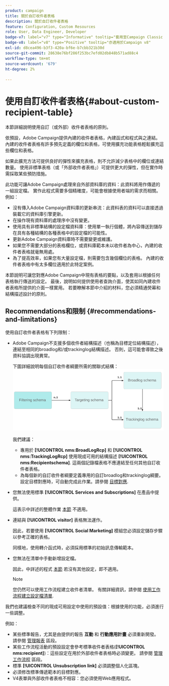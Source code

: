 ```yaml
---
product: campaign
title: 關於自訂收件者表格
description: 關於自訂收件者表格
feature: Configuration, Custom Resources
role: User, Data Engineer, Developer
badge-v7: label="v7" type="Informative" tooltip="套用至Campaign Classic v7"
badge-v8: label="v8" type="Positive" tooltip="亦適用於Campaign v8"
exl-id: d8cea496-b3f3-420a-bf6e-b7cbb321b30d
source-git-commit: 28638e76bf286f253bc7efd02db848b571ad88c4
workflow-type: tm+mt
source-wordcount: '679'
ht-degree: 2%

---
```


# 使用自訂收件者表格{#about-custom-recipient-table}

本節詳細說明使用自訂（或外部）收件者表格的原則。

依預設，Adobe Campaign提供內建的收件者表格，內建函式和程式與之連結。 內建的收件者表格有許多預先定義的欄位和表格，可使用擴充功能表格輕鬆擴充這些欄位和表格。

如果此擴充方法可提供良好的彈性來擴充表格，則不允許減少表格中的欄位或連結數量。 使用非標準表格（或「外部收件者表格」）可提供更大的彈性，但在實作時需採取某些預防措施。

此功能可讓Adobe Campaign處理來自外部資料庫的資料：此資料將用作傳遞的一組設定檔。 實作此程式需要多個精確度，可能會根據使用者端的需求而相關。 例如：

* 沒有傳入Adobe Campaign資料庫的更新串流：此資料表的資料可以直接透過裝載它的資料庫引擎更新。
* 在操作現有資料庫的處理序中沒有變更。
* 使用具有非標準結構的設定檔資料庫：使用單一執行個體，將內容傳送到儲存在具有各種結構的各種表格中的設定檔的可能性。
* 更新Adobe Campaign資料庫時不需要變更或維護。
* 如果您不需要大部分的表格欄位，或資料庫範本未以收件者為中心，內建的收件者表格就毫無用處。
* 為了提高效率，如果您有大量設定檔，則需要包含幾個欄位的表格。 內建的收件者表格中有太多欄位適用於此特定案例。

本節說明可讓您對應Adobe Campaign中現有表格的要點，以及套用以根據任何表格執行傳送的設定。 最後，說明如何提供使用者查詢介面，使其如同內建收件者表格所提供的介面一樣實用。 若要瞭解本節中介紹的材料，您必須精通熒幕和結構描述設計的原則。

## Recommendations和限制 {#recommendations-and-limitations}

使用自訂收件者表格有下列限制：

* Adobe Campaign不支援多個收件者結構描述（也稱為目標定位結構描述），連結至相同的broadlog和/或trackinglog結構描述。 否則，這可能會導致之後資料協調出現異常。

  下圖詳細說明每個自訂收件者綱要所需的關聯式結構：
  ![](assets/custom_recipient_limitation.png)

  我們建議：

   * 專用於 **[!UICONTROL nms:BroadLogRcp]** 和 **[!UICONTROL nms:TrackingLogRcp]** 使用現成可用的結構描述 **[!UICONTROL nms:Recipientschema]**. 這兩個記錄檔表格不應連結至任何其他自訂收件者表格。
   * 為每個新的自訂收件者綱要定義專用的自訂broadlog和trackinglog綱要。 設定目標對應時，可自動完成此作業。請參閱 [目標對應](../../configuration/using/target-mapping.md).

* 您無法使用標準 **[!UICONTROL Services and Subscriptions]** 在產品中提供。

  這表示中詳述的整體作業 [本節](../../delivery/using/managing-subscriptions.md) 不適用。

* 連結與 **[!UICONTROL visitor]** 表格無法運作。

  因此，若要使用 **[!UICONTROL Social Marketing]** 模組您必須設定儲存步驟以參考正確的表格。

  同樣地，使用轉介函式時，必須採用標準的初始訊息傳輸範本。

* 您無法在清單中手動新增設定檔。

  因此，中詳述的程式 [本節](../../platform/using/creating-and-managing-lists.md) 若沒有其他設定，即不適用。

  >[!NOTE]
  >
  >您仍然可以使用工作流程建立收件者清單。 有關詳細資訊，請參閱 [使用工作流程建立設定檔清單](../../configuration/using/creating-a-profile-list-with-a-workflow.md).

我們也建議檢查不同的現成可用設定中使用的預設值：根據使用的功能，必須進行一些調整。

例如：

* 某些標準報告，尤其是由提供的報告 **互動** 和 **行動應用計畫** 必須重新開發。 請參閱 [管理報表](../../configuration/using/managing-reports.md) 區段。
* 某些工作流程活動的預設設定會參考標準收件者表格(**[!UICONTROL nms:recipient]**)：這些設定在用於外部收件者表格時必須變更。 請參閱 [管理工作流程](../../configuration/using/managing-workflows.md) 區段。
* 標準 **[!UICONTROL Unsubscription link]** 必須調整個人化區塊。
* 必須修改標準傳遞範本的目標對應。
* V4表單與外部收件者表格不相容：您必須使用Web應用程式。
